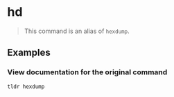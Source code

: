 # hd

> This command is an alias of `hexdump`.

## Examples

### View documentation for the original command

```bash
tldr hexdump
```
